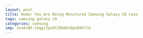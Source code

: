 ```yaml
---
layout: post
title: Humor You Are Being Monitored Samsung Galaxy S9 Case
tags: samsung galaxy s9
categories: samsung
img: 1esArQD-ibggiIpnEt39UAXubpn8XkltU
---
```

